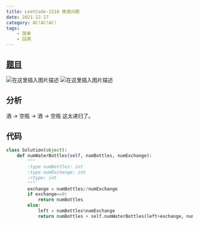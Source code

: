 ```yaml
---
title: LeetCode-1518 换酒问题
date: 2021-12-17
category: AC!AC!AC!
tags:
    - 简单
    - 回溯
---
```



## [题目](https://leetcode-cn.com/problems/water-bottles/submissions/)

![在这里插入图片描述](https://img-blog.csdnimg.cn/8278eea3ae1f469d903ac2f59c447ef4.png?x-oss-process=image/watermark,type_d3F5LXplbmhlaQ,shadow_50,text_Q1NETiBA6Zm26Iqx5byA,size_20,color_FFFFFF,t_70,g_se,x_16)
![在这里插入图片描述](https://img-blog.csdnimg.cn/08c75090d70742b49da3aaad5a91d955.png?x-oss-process=image/watermark,type_d3F5LXplbmhlaQ,shadow_50,text_Q1NETiBA6Zm26Iqx5byA,size_20,color_FFFFFF,t_70,g_se,x_16)

## 分析

酒 -> 空瓶 -> 酒 -> 空瓶 这太递归了。

## 代码

```python
class Solution(object):
    def numWaterBottles(self, numBottles, numExchange):
        """
        :type numBottles: int
        :type numExchange: int
        :rtype: int
        """
        exchange = numBottles//numExchange
        if exchange==0:
            return numBottles
        else:
            left = numBottles%numExchange
            return numBottles + self.numWaterBottles(left+exchange, numExchange) - left
```
